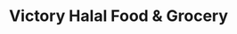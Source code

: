 ---
title: "Victory Halal Food & Grocery"
url: /staten-island/victory-halal-food-und-grocery/
shop: Supermarkt
---